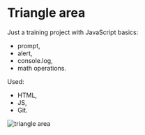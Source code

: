 # Triangle area

Just a training project with JavaScript basics:

- prompt,
- alert,
- console.log,
- math operations.

Used:

- HTML,
- JS,
- Git.


![triangle area](https://user-images.githubusercontent.com/25754728/31902945-e70af2f8-b826-11e7-83ae-854bc5543417.PNG)
